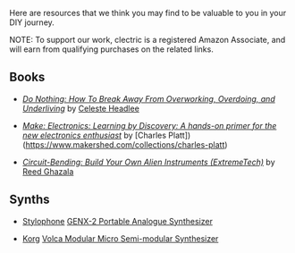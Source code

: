 Here are resources that we think you may find to be valuable to you in your DIY journey.

NOTE: To support our work, clectric is a registered Amazon Associate, and will earn from qualifying purchases on the related links.

## Books
- [_Do Nothing: How To Break Away From Overworking, Overdoing, and Underliving_](https://amzn.to/4oDdPE9) by [Celeste Headlee](https://celesteheadlee.com/about-celeste-headlee/)
  
- [_Make: Electronics: Learning by Discovery: A hands-on primer for the new electronics enthusiast_](https://amzn.to/46UGApt) by [Charles Platt])(https://www.makershed.com/collections/charles-platt)
  
- [_Circuit-Bending: Build Your Own Alien Instruments (ExtremeTech)_](https://amzn.to/41Mgkdk) by [Reed Ghazala](http://www.anti-theory.com/bio/)

## Synths
- [Stylophone](https://stylophone.com/) [GENX-2 Portable Analogue Synthesizer](https://amzn.to/3JhKVt0)
  
- [Korg](https://www.korg.com/) [Volca Modular Micro Semi-modular Synthesizer](https://amzn.to/4ouHgbk)